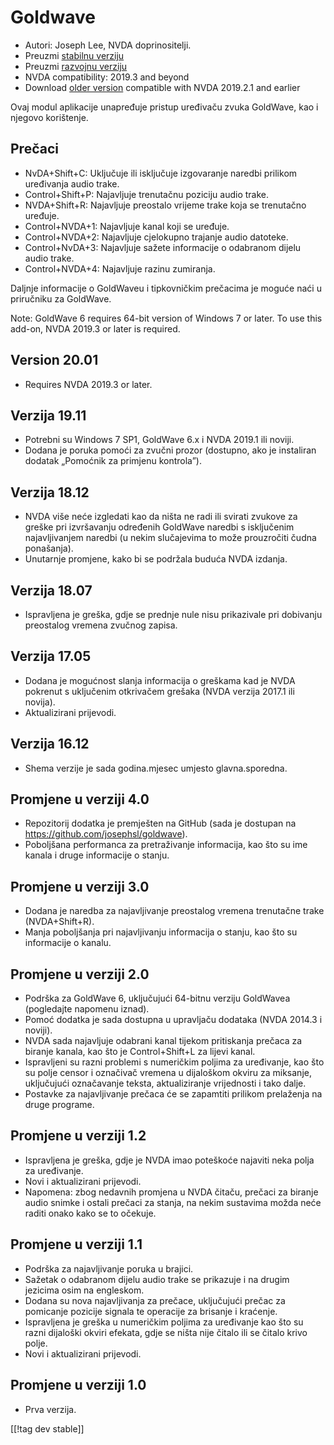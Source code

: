 # Goldwave #

* Autori: Joseph Lee, NVDA doprinositelji.
* Preuzmi [stabilnu verziju][1]
* Preuzmi [razvojnu verziju][2]
* NVDA compatibility: 2019.3 and beyond
* Download [older version][3] compatible with NVDA 2019.2.1 and earlier

Ovaj modul aplikacije unapređuje pristup uređivaču zvuka GoldWave, kao i
njegovo korištenje.

## Prečaci ##

* NvDA+Shift+C: Uključuje ili isključuje izgovaranje naredbi prilikom
  uređivanja audio trake.
* Control+Shift+P: Najavljuje trenutačnu poziciju audio trake.
* NVDA+Shift+R: Najavljuje preostalo vrijeme trake koja se trenutačno
  uređuje.
* Control+NVDA+1: Najavljuje kanal koji se uređuje.
* Control+NVDA+2: Najavljuje cjelokupno trajanje audio datoteke.
* Control+NvDA+3: Najavljuje sažete informacije o odabranom dijelu audio
  trake.
* Control+NVDA+4: Najavljuje razinu zumiranja.

Daljnje informacije o GoldWaveu i tipkovničkim prečacima je moguće naći u
priručniku za GoldWave.

Note: GoldWave 6 requires 64-bit version of Windows 7 or later. To use this
add-on, NVDA 2019.3 or later is required.

## Version 20.01

* Requires NVDA 2019.3 or later.

## Verzija 19.11

* Potrebni su Windows 7 SP1, GoldWave 6.x i NVDA 2019.1 ili noviji.
* Dodana je poruka pomoći za zvučni prozor (dostupno, ako je instaliran
  dodatak „Pomoćnik za primjenu kontrola”).

## Verzija 18.12

* NVDA više neće izgledati kao da ništa ne radi ili svirati zvukove za
  greške pri izvršavanju određenih GoldWave naredbi s isključenim
  najavljivanjem naredbi (u nekim slučajevima to može prouzročiti čudna
  ponašanja).
* Unutarnje promjene, kako bi se podržala buduća NVDA izdanja.

## Verzija 18.07

* Ispravljena je greška, gdje se prednje nule nisu prikazivale pri dobivanju
  preostalog vremena zvučnog zapisa.

## Verzija 17.05

* Dodana je mogućnost slanja informacija o greškama kad je NVDA pokrenut s
  uključenim otkrivačem grešaka (NVDA verzija 2017.1 ili novija).
* Aktualizirani prijevodi.

## Verzija 16.12

* Shema verzije je sada godina.mjesec umjesto glavna.sporedna.

## Promjene u verziji 4.0

* Repozitorij dodatka je premješten na GitHub (sada je dostupan na
  https://github.com/josephsl/goldwave).
* Poboljšana performanca za pretraživanje informacija, kao što su ime kanala
  i druge informacije o stanju.

## Promjene u verziji 3.0

* Dodana je naredba za najavljivanje preostalog vremena trenutačne trake
  (NVDA+Shift+R).
* Manja poboljšanja pri najavljivanju informacija o stanju, kao što su
  informacije o kanalu.

## Promjene u verziji 2.0

* Podrška za GoldWave 6, uključujući 64-bitnu verziju GoldWavea (pogledajte
  napomenu iznad).
* Pomoć dodatka je sada dostupna u upravljaču dodataka (NVDA 2014.3 i
  noviji).
* NVDA sada najavljuje odabrani kanal tijekom pritiskanja prečaca za biranje
  kanala, kao što je Control+Shift+L za lijevi kanal.
* Ispravljeni su razni problemi s numeričkim poljima za uređivanje, kao što
  su polje censor i označivač vremena u dijaloškom okviru za miksanje,
  uključujući označavanje teksta, aktualiziranje vrijednosti i tako dalje.
* Postavke za najavljivanje prečaca će se zapamtiti prilikom prelaženja na
  druge programe.

## Promjene u verziji 1.2

* Ispravljena je greška, gdje je NVDA imao poteškoće najaviti neka polja za
  uređivanje.
* Novi i aktualizirani prijevodi.
* Napomena: zbog nedavnih promjena u NVDA čitaču, prečaci za biranje audio
  snimke i ostali prečaci za stanja, na nekim sustavima možda neće raditi
  onako kako se to očekuje.

## Promjene u verziji 1.1

* Podrška za najavljivanje poruka u brajici.
* Sažetak o odabranom dijelu audio trake se prikazuje i na drugim jezicima
  osim na engleskom.
* Dodana su nova najavljivanja za prečace, uključujući prečac za pomicanje
  pozicije signala te operacije za brisanje i kraćenje.
* Ispravljena je greška u numeričkim poljima za uređivanje kao što su razni
  dijaloški okviri efekata, gdje se ništa nije čitalo ili se čitalo krivo
  polje.
* Novi i aktualizirani prijevodi.

## Promjene u verziji 1.0

* Prva verzija.

[[!tag dev stable]]

[1]: https://addons.nvda-project.org/files/get.php?file=gwv

[2]: https://addons.nvda-project.org/files/get.php?file=gwv-dev

[3]: https://addons.nvda-project.org/files/get.php?file=gwv-2019
